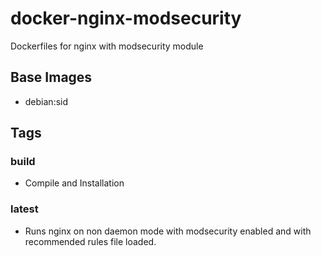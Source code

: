 # docker-nginx-modsecurity
Dockerfiles for nginx with modsecurity module

## Base Images

 - debian:sid
 
## Tags

### build

 - Compile and Installation
 
### latest

 - Runs nginx on non daemon mode with modsecurity enabled and with recommended rules file loaded.
 
